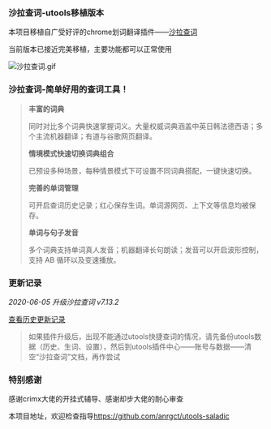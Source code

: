 ### 沙拉查词-utools移植版本

本项目移植自广受好评的chrome划词翻译插件——[沙拉查词](https://saladict.crimx.com/)

当前版本已接近完美移植，主要功能都可以正常使用

![沙拉查词.gif](https://s1.ax1x.com/2020/05/27/tEOkMn.gif)
### 沙拉查词-简单好用的查词工具！
> **丰富的词典**
>
> 同时对比多个词典快速掌握词义。大量权威词典涵盖中英日韩法德西语；多个主流机器翻译；有道与谷歌网页翻译。
>
> **情境模式快速切换词典组合**
>
> 已预设多种场景，每种情景模式下可设置不同词典搭配，一键快速切换。
>
> **完善的单词管理**
>
> 可开启查词历史记录；红心保存生词。单词源网页、上下文等信息均被保存。
>
> **单词与句子发音**
>
> 多个词典支持单词真人发音；机器翻译长句朗读；发音可以开启波形控制，支持 AB 循环以及变速播放。

### 更新记录

*2020-06-05 升级沙拉查词 v7.13.2*

[查看历史更新记录](https://github.com/anrgct/utools-saladic/releases)


>如果插件升级后，出现不能通过utools快捷查词的情况，请先备份utools数据（历史、生词、设置），然后到utools插件中心——账号与数据——清空“沙拉查词”文档，再作尝试


### 特别感谢

感谢crimx大佬的开挂式辅导、感谢却步大佬的耐心审查

本项目地址，欢迎检查指导<https://github.com/anrgct/utools-saladic>


